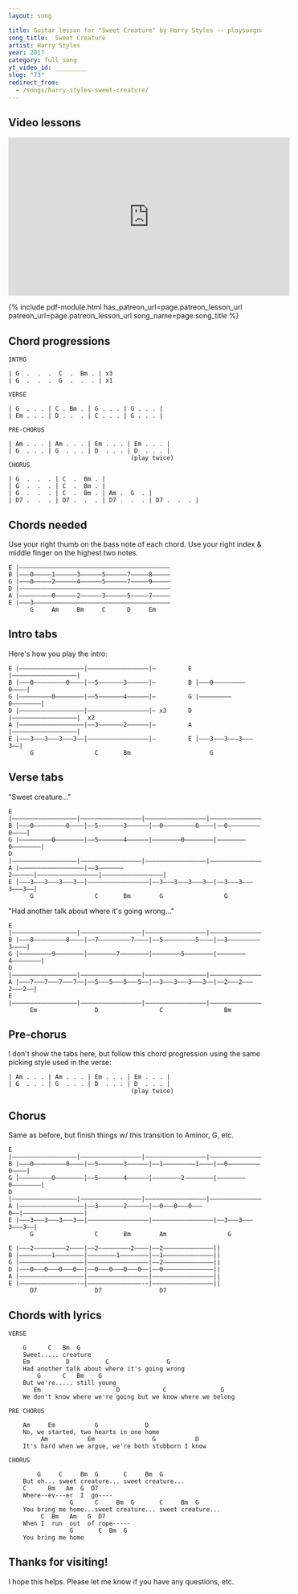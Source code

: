 ```yaml
---
layout: song

title: Guitar lesson for "Sweet Creature" by Harry Styles -- playsongnotes.com
song_title:  Sweet Creature
artist: Harry Styles
year: 2017
category: full_song
yt_video_id: _________
slug: "73"
redirect_from:
  - /songs/harry-styles-sweet-creature/
---
```


## Video lessons

<iframe width="560" height="315" src="https://www.youtube.com/embed/xwUEOVraM6A?showinfo=0" frameborder="0" allowfullscreen></iframe>



{% include pdf-module.html has_patreon_url=page.patreon_lesson_url patreon_url=page.patreon_lesson_url song_name=page.song_title %}



## Chord progressions

    INTRO

    | G  .  .  .  C  .  Bm . | x3
    | G  .  .  .  G  .  .  . | x1

    VERSE

    | G  . . . | C . Bm . | G . . . | G . . . |
    | Em . . . | D . .  . | C . . . | G . . . |

    PRE-CHORUS

    | Am . . . | Am . . . | Em . . . | Em . . . |
    | G  . . . | G  . . . | D  . . . | D  . . . |
                                      (play twice)
    CHORUS

    | G  .  .  . | C  .  Bm . |
    | G  .  .  . | C  .  Bm . |
    | G  .  .  . | C  .  Bm . | Am .  G  . |
    | D7 .  .  . | D7 .  .  . | D7 .  .  . | D7 .  .  . |

## Chords needed

Use your right thumb on the bass note of each chord. Use your right index & middle finger on the highest two notes.

    E |––––––––––––––––––––––––––––––––––––––––––
    B |–––0–––––1––––––3––––––5––––––7–––––8–––––
    G |–––0–––––2––––––4––––––5––––––7–––––9–––––
    D |––––––––––––––––––––––––––––––––––––––––––
    A |–––––––––0––––––2––––––3––––––5–––––7–––––
    E |–––3––––––––––––––––––––––––––––––––––––––
          G     Am     Bm     C      D     Em         

## Intro tabs

Here's how you play the intro:

    E |––––––––––––––––––|–––––––––––––––––|–         E |––––––––––––––––––|
    B |–––0–––––––––0––––|––5–––––––3––––––|–         B |–––0–––––––––0––––|
    G |–––––––––0––––––––|––5–––––––4––––––|–         G |–––––––––0––––––––|
    D |––––––––––––––––––|–––––––––––––––––|– x3      D |––––––––––––––––––|  x2
    A |––––––––––––––––––|––3–––––––2––––––|–         A |––––––––––––––––––|
    E |–––3–––3–––3–––3––|–––––––––––––––––|–         E |–––3–––3–––3–––3––|
          G                 C       Bm                      G

## Verse tabs

"Sweet creature..."

    E |––––––––––––––––––|–––––––––––––––––|–––––––––––––––––|–––––––––––––––––|
    B |–––0–––––––––0––––|––5–––––––3––––––|––0–––––––––0––––|––0–––––––––0––––|
    G |–––––––––0––––––––|––5–––––––4––––––|––––––––0––––––––|––––––––0––––––––|
    D |––––––––––––––––––|–––––––––––––––––|–––––––––––––––––|–––––––––––––––––|
    A |––––––––––––––––––|––3–––––––2––––––|–––––––––––––––––|–––––––––––––––––|
    E |–––3–––3–––3–––3––|–––––––––––––––––|––3–––3–––3–––3––|––3–––3–––3–––3––|
          G                 C       Bm        G                 G

"Had another talk about where it's going wrong..."

    E |––––––––––––––––––|–––––––––––––––––|–––––––––––––––––|–––––––––––––––––|
    B |–––8–––––––––8––––|––7–––––––––7––––|––5–––––––––5––––|––3–––––––––3––––|
    G |–––––––––9––––––––|––––––––7––––––––|––––––––5––––––––|––––––––4––––––––|
    D |––––––––––––––––––|–––––––––––––––––|–––––––––––––––––|–––––––––––––––––|
    A |–––7–––7–––7–––7––|––5–––5–––5–––5––|––3–––3–––3–––3––|––2–––2–––2–––2––|
    E |––––––––––––––––––|–––––––––––––––––|–––––––––––––––––|–––––––––––––––––|
          Em                D                 C                 Bm

## Pre-chorus

I don't show the tabs here, but follow this chord progression using the same picking style used in the verse:

    | Am . . . | Am . . . | Em . . . | Em . . . |
    | G  . . . | G  . . . | D  . . . | D  . . . |
                                      (play twice)

## Chorus

Same as before, but finish things w/ this transition to Aminor, G, etc.


    E |––––––––––––––––––|–––––––––––––––––|–––––––––––––––––|–––––––––––––––––|
    B |–––0–––––––––0––––|––5–––––––3––––––|––1–––––––––1––––|––0–––––––––0––––|
    G |–––––––––0––––––––|––5–––––––4––––––|––––––––2––––––––|––––––––0––––––––|
    D |––––––––––––––––––|–––––––––––––––––|–––––––––––––––––|–––––––––––––––––|
    A |––––––––––––––––––|––3–––––––2––––––|––0–––0–––0–––0––|–––––––––––––––––|
    E |–––3–––3–––3–––3––|–––––––––––––––––|–––––––––––––––––|––3–––3–––3–––3––|
          G                 C       Bm        Am                 G

    E |–––2–––––––––2––––|––2–––––––––2––––|––2––––––––––––––||
    B |–––––––––1––––––––|––––––––1––––––––|––1––––––––––––––||
    G |––––––––––––––––––|–––––––––––––––––|––2––––––––––––––||
    D |–––0–––0–––0–––0––|––0–––0–––0–––0––|––0––––––––––––––||
    A |––––––––––––––––––|–––––––––––––––––|–––––––––––––––––||
    E |––––––––––––––––-–|–––––––––––––––-–|–––––––––––––––––||
          D7                D7                D7

## Chords with lyrics

    VERSE

        G      C   Bm  G
        Sweet..... creature
        Em          D          C                G
        Had another talk about where it's going wrong
            G      C   Bm    G
        But we're..... still young
           Em                     D            C               G
        We don't know where we're going but we know where we belong

    PRE CHORUS

        Am     Em           G             D
        No, we started, two hearts in one home
             Am           Em                G           D
        It's hard when we argue, we're both stubborn I know

    CHORUS

            G     C     Bm  G       C     Bm  G
        But oh... sweet creature... sweet creature...
        C      Bm   Am  G  D7
        Where--ev---er  I  go----
                     G      C     Bm  G       C     Bm  G
        You bring me home...sweet creature... sweet creature...
             C  Bm   Am   G  D7
        When I  run  out  of rope-----
                     G       C  Bm  G
        You bring me home


## Thanks for visiting!

I hope this helps. Please let me know if you have any questions, etc.
